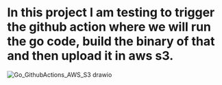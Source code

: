 # In this project I am testing to trigger the github action where we will run the go code, build the binary of that and then upload it in aws s3.

![Go_GithubActions_AWS_S3 drawio](https://user-images.githubusercontent.com/26185774/214230898-82da9ec1-6cc2-46c0-a1bb-75c50c3b4c2f.png)
